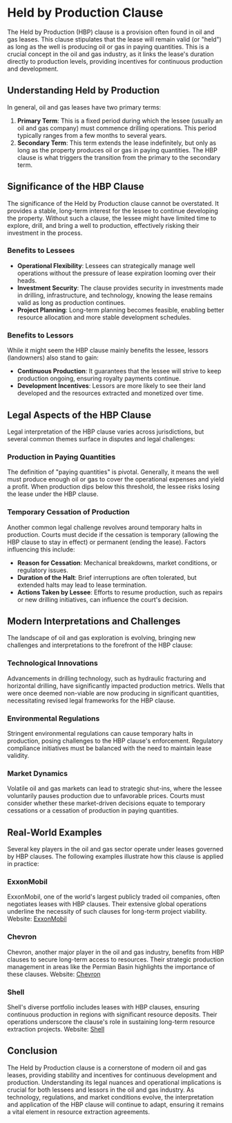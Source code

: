 # Held by Production Clause

The Held by Production (HBP) clause is a provision often found in oil and gas leases. This clause stipulates that the lease will remain valid (or "held") as long as the well is producing oil or gas in paying quantities. This is a crucial concept in the oil and gas industry, as it links the lease's duration directly to production levels, providing incentives for continuous production and development.

## Understanding Held by Production

In general, oil and gas leases have two primary terms:

1. **Primary Term**: This is a fixed period during which the lessee (usually an oil and gas company) must commence drilling operations. This period typically ranges from a few months to several years.
2. **Secondary Term**: This term extends the lease indefinitely, but only as long as the property produces oil or gas in paying quantities. The HBP clause is what triggers the transition from the primary to the secondary term.

## Significance of the HBP Clause

The significance of the Held by Production clause cannot be overstated. It provides a stable, long-term interest for the lessee to continue developing the property. Without such a clause, the lessee might have limited time to explore, drill, and bring a well to production, effectively risking their investment in the process.

### Benefits to Lessees

- **Operational Flexibility**: Lessees can strategically manage well operations without the pressure of lease expiration looming over their heads.
- **Investment Security**: The clause provides security in investments made in drilling, infrastructure, and technology, knowing the lease remains valid as long as production continues.
- **Project Planning**: Long-term planning becomes feasible, enabling better resource allocation and more stable development schedules.

### Benefits to Lessors

While it might seem the HBP clause mainly benefits the lessee, lessors (landowners) also stand to gain:

- **Continuous Production**: It guarantees that the lessee will strive to keep production ongoing, ensuring royalty payments continue.
- **Development Incentives**: Lessors are more likely to see their land developed and the resources extracted and monetized over time.

## Legal Aspects of the HBP Clause

Legal interpretation of the HBP clause varies across jurisdictions, but several common themes surface in disputes and legal challenges:

### Production in Paying Quantities

The definition of "paying quantities" is pivotal. Generally, it means the well must produce enough oil or gas to cover the operational expenses and yield a profit. When production dips below this threshold, the lessee risks losing the lease under the HBP clause.

### Temporary Cessation of Production

Another common legal challenge revolves around temporary halts in production. Courts must decide if the cessation is temporary (allowing the HBP clause to stay in effect) or permanent (ending the lease). Factors influencing this include:

- **Reason for Cessation**: Mechanical breakdowns, market conditions, or regulatory issues.
- **Duration of the Halt**: Brief interruptions are often tolerated, but extended halts may lead to lease termination.
- **Actions Taken by Lessee**: Efforts to resume production, such as repairs or new drilling initiatives, can influence the court's decision.

## Modern Interpretations and Challenges

The landscape of oil and gas exploration is evolving, bringing new challenges and interpretations to the forefront of the HBP clause:

### Technological Innovations

Advancements in drilling technology, such as hydraulic fracturing and horizontal drilling, have significantly impacted production metrics. Wells that were once deemed non-viable are now producing in significant quantities, necessitating revised legal frameworks for the HBP clause.

### Environmental Regulations

Stringent environmental regulations can cause temporary halts in production, posing challenges to the HBP clause's enforcement. Regulatory compliance initiatives must be balanced with the need to maintain lease validity.

### Market Dynamics

Volatile oil and gas markets can lead to strategic shut-ins, where the lessee voluntarily pauses production due to unfavorable prices. Courts must consider whether these market-driven decisions equate to temporary cessations or a cessation of production in paying quantities.

## Real-World Examples

Several key players in the oil and gas sector operate under leases governed by HBP clauses. The following examples illustrate how this clause is applied in practice:

### ExxonMobil

ExxonMobil, one of the world's largest publicly traded oil companies, often negotiates leases with HBP clauses. Their extensive global operations underline the necessity of such clauses for long-term project viability.
Website: [ExxonMobil](https://corporate.exxonmobil.com)

### Chevron

Chevron, another major player in the oil and gas industry, benefits from HBP clauses to secure long-term access to resources. Their strategic production management in areas like the Permian Basin highlights the importance of these clauses.
Website: [Chevron](https://www.chevron.com)

### Shell

Shell's diverse portfolio includes leases with HBP clauses, ensuring continuous production in regions with significant resource deposits. Their operations underscore the clause's role in sustaining long-term resource extraction projects.
Website: [Shell](https://www.shell.com)

## Conclusion

The Held by Production clause is a cornerstone of modern oil and gas leases, providing stability and incentives for continuous development and production. Understanding its legal nuances and operational implications is crucial for both lessees and lessors in the oil and gas industry. As technology, regulations, and market conditions evolve, the interpretation and application of the HBP clause will continue to adapt, ensuring it remains a vital element in resource extraction agreements.